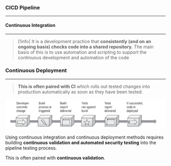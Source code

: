 ### CICD Pipeline 
---
#### Continuous Integration 
---
>[!info]
>It is a development practice that **consistently (and on an ongoing basis) checks code into a shared repository.**
>The main basis of this is to use automation and scripting to support the continuous development and automation of the code 

### Continuous Deployment 
---
> **This is often paired with CI** which rolls out tested changes into production automatically as soon as they have been tested.

![Pasted image 20251001193153.png](../../images/Pasted%20image%2020251001193153.png)

Using continuous integration and continuous deployment methods requires building **continuous validation and automated security testing** into the pipeline testing process.

This is often paired with **continuous validation**.
